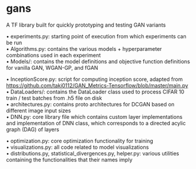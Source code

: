 # gans
A TF library built for quickly prototyping and testing GAN variants

• experiments.py: starting point of execution from which experiments can be run \
• Algorithms.py: contains the various models + hyperparameter combinations used in each experiment \
• Models/: contains the model definitions and objective function definitions for vanilla GAN, WGAN-GP, and fGAN 
  
  
• InceptionScore.py: script for computing inception score, adapted from https://github.com/taki0112/GAN_Metrics-Tensorflow/blob/master/main.py \
• DataLoaders/: contains the DataLoader class used to process CIFAR 10 train / test batches from .h5 file on disk \
• architectures.py: contains proto architectures for DCGAN based on different image input sizes \
• DNN.py: core library file which contains custom layer implementations and implementation of DNN class, which corresponds to a directed acylic graph (DAG) of layers


• optimization.py: core optimization functionality for training \
• visualizations.py: all code related to model visualizations \
• distributions.py, statistical_divergences.py, helper.py: various utilities containing the functionalities that their names imply
